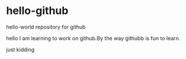 # hello-github



hello-world repository for github



hello I am learning to work on github.By the way githubb is fun to learn.


just kidding
